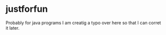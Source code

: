 # justforfun
Probably for java programs
I am creatig a typo over here so that I can corret it later. 
